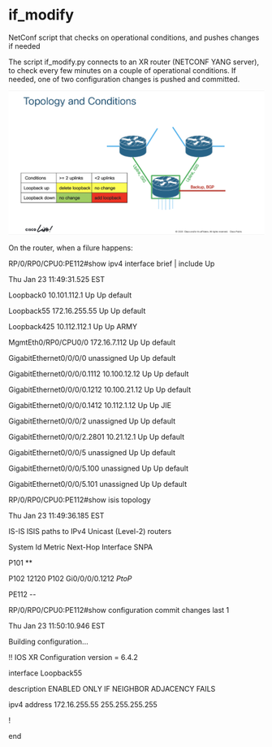 # if_modify
NetConf script that checks on operational conditions, and pushes changes if needed

The script if_modify.py connects to an XR router (NETCONF YANG server), to check every few minutes on a couple of operational conditions.
If needed, one of two configuration changes is pushed and committed.

![Topology & conditions](https://github.com/mikemikhail/if_modify/blob/master/topology_conditions.png)

On the router, when a filure happens:

RP/0/RP0/CPU0:PE112#show ipv4 interface brief | include Up

Thu Jan 23 11:49:31.525 EST

Loopback0                      10.101.112.1    Up              Up       default 

Loopback55                     172.16.255.55   Up              Up       default 

Loopback425                    10.112.112.1    Up              Up       ARMY    

MgmtEth0/RP0/CPU0/0            172.16.7.112    Up              Up       default 

GigabitEthernet0/0/0/0         unassigned      Up              Up       default 

GigabitEthernet0/0/0/0.1112    10.100.12.12    Up              Up       default 

GigabitEthernet0/0/0/0.1212    10.100.21.12    Up              Up       default 

GigabitEthernet0/0/0/0.1412    10.112.1.12     Up              Up       JIE     

GigabitEthernet0/0/0/2         unassigned      Up              Up       default 

GigabitEthernet0/0/0/2.2801    10.21.12.1      Up              Up       default 

GigabitEthernet0/0/0/5         unassigned      Up              Up       default 

GigabitEthernet0/0/0/5.100     unassigned      Up              Up       default 

GigabitEthernet0/0/0/5.101     unassigned      Up              Up       default 

RP/0/RP0/CPU0:PE112#show isis topology 

Thu Jan 23 11:49:36.185 EST

IS-IS ISIS paths to IPv4 Unicast (Level-2) routers

System Id       Metric  Next-Hop        Interface       SNPA          

P101            **    

P102            12120   P102            Gi0/0/0/0.1212  *PtoP*        

PE112           --    

RP/0/RP0/CPU0:PE112#show configuration commit changes last 1 

Thu Jan 23 11:50:10.946 EST

Building configuration...

!! IOS XR Configuration version = 6.4.2

interface Loopback55

description ENABLED ONLY IF NEIGHBOR ADJACENCY FAILS 

ipv4 address 172.16.255.55 255.255.255.255

!

end

